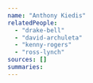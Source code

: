 ```yaml
---
name: "Anthony Kiedis"
relatedPeople:
  - "drake-bell"
  - "david-archuleta"
  - "kenny-rogers"
  - "ross-lynch"
sources: []
summaries:
---
```


